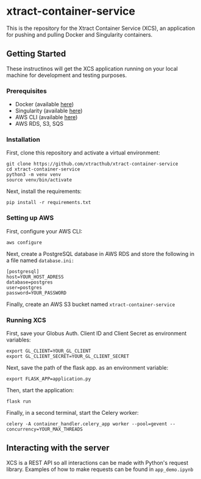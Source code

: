 # xtract-container-service
This is the repository for the Xtract Container Service (XCS), an application for pushing and pulling Docker and Singularity containers.

## Getting Started
These instructinos will get the XCS application running on your local machine for development and testing purposes.

### Prerequisites
- Docker (available [here](https://docs.docker.com/install/))
- Singularity (available [here](https://sylabs.io/guides/3.5/admin-guide/installation.html))
- AWS CLI (available [here](https://aws.amazon.com/cli/))
- AWS RDS, S3, SQS

### Installation
First, clone this repository and activate a virtual environment:
```
git clone https://github.com/xtracthub/xtract-container-service
cd xtract-container-service
python3 -m venv venv
source venv/bin/activate
```
Next, install the requirements:
```
pip install -r requirements.txt
```
### Setting up AWS
First, configure your AWS CLI:
```
aws configure
```
Next, create a PostgreSQL database in AWS RDS and store the following in a file named `database.ini:`
```
[postgresql]
host=YOUR_HOST_ADRESS
database=postgres
user=postgres
password=YOUR_PASSWORD
```
Finally, create an AWS S3 bucket named `xtract-container-service`

### Running XCS
First, save your Globus Auth. Client ID and Client Secret as environment variables:
```
export GL_CLIENT=YOUR_GL_CLIENT
export GL_CLIENT_SECRET=YOUR_GL_CLIENT_SECRET
```
Next, save the path of the flask app. as an environment variable:
```
export FLASK_APP=application.py
```
Then, start the application:
```
flask run
```
Finally, in a second terminal, start the Celery worker:
```
celery -A container_handler.celery_app worker --pool=gevent --concurrency=YOUR_MAX_THREADS
```

## Interacting with the server
XCS is a REST API so all interactions can be made with Python's request library. Examples of how to make requests can be found in `app_demo.ipynb`



